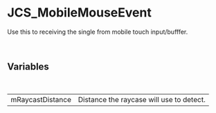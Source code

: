 <div id="content-header">
  <h1>JCS_MobileMouseEvent</h1>
</div>

<p>
  Use this to receiving the single from mobile touch input/bufffer.
</p>


<br/>
<h2>Variables</h2>
<br/>

<table>
  <tr>
    <td>mRaycastDistance</td>
    <td>Distance the raycase will use to detect.</td>
  </tr>
</table>
